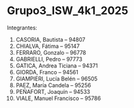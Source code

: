 # Grupo3_ISW_4k1_2025

Integrantes:
1. CASORIA, Bautista – 94807
2. CHIALVA, Fátima – 95147
3. FERRARO, Gonzalo – 96778
4. GABRIELLI, Pedro – 97773
5. GATICA, Andrea Ticiana – 94371
6. GIORDA, Franco – 94561
7. GIAMPIERI, Lucía Belén – 96505
8. PAEZ, María Candela – 95256
9. PEÑAFORT, Joaquín – 94533
10. VIALE, Manuel Francisco – 95786
